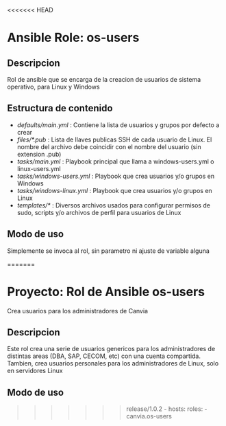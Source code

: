 <<<<<<< HEAD
# Ansible Role: os-users

## Descripcion
Rol de ansible que se encarga de la creacion de usuarios de sistema operativo, para Linux y Windows

## Estructura de contenido
- *defaults/main.yml* : Contiene la lista de usuarios y grupos por defecto a crear
- *files/\*.pub* : Lista de llaves publicas SSH de cada usuario de Linux. El nombre del archivo debe coincidir con el nombre del usuario (sin extension .pub)
- *tasks/main.yml* : Playbook principal que llama a windows-users.yml o linux-users.yml
- *tasks/windows-users.yml* : Playbook que crea usuarios y/o grupos en Windows
- *tasks/windows-linux.yml* : Playbook que crea usuarios y/o grupos en Linux
- *templates/\** : Diversos archivos usados para configurar permisos de sudo, scripts y/o archivos de perfil para usuarios de Linux

## Modo de uso
Simplemente se invoca al rol, sin parametro ni ajuste de variable alguna

=======
# Proyecto: Rol de Ansible os-users
Crea usuarios para los administradores de Canvia

## Descripcion
Este rol crea una serie de usuarios genericos para los administradores de distintas areas (DBA, SAP, CECOM, etc) con una cuenta compartida. Tambien, crea usuarios personales para los administradores de Linux, solo en servidores Linux

## Modo de uso
>>>>>>> release/1.0.2
    - hosts:
      roles:
        - canvia.os-users

